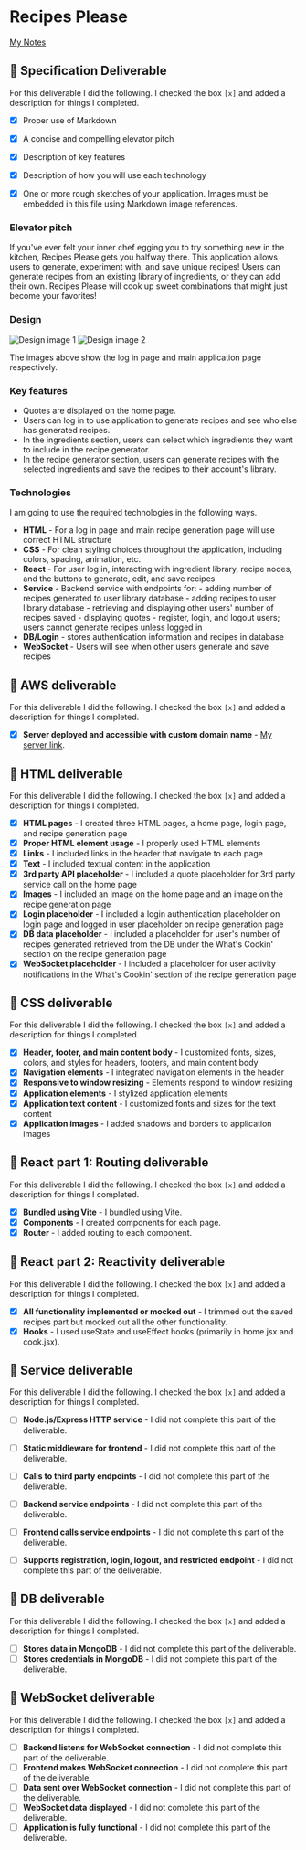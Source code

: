 # Recipes Please

[My Notes](notes.md)

<!--
> [!NOTE]
>  This is a template for your startup application. You must modify this `README.md` file for each phase of your development. You only need to fill in the section for each deliverable when that deliverable is submitted in Canvas. Without completing the section for a deliverable, the TA will not know what to look for when grading your submission. Feel free to add additional information to each deliverable description, but make sure you at least have the list of rubric items and a description of what you did for each item.

> [!NOTE]
>  If you are not familiar with Markdown then you should review the [documentation](https://docs.github.com/en/get-started/writing-on-github/getting-started-with-writing-and-formatting-on-github/basic-writing-and-formatting-syntax) before continuing.
-->
## 🚀 Specification Deliverable
<!--
> [!NOTE]
>  Fill in this sections as the submission artifact for this deliverable. You can refer to this [example](https://github.com/webprogramming260/startup-example/blob/main/README.md) for inspiration.
-->


For this deliverable I did the following. I checked the box `[x]` and added a description for things I completed.

- [x] Proper use of Markdown
- [x] A concise and compelling elevator pitch
- [x] Description of key features
- [x] Description of how you will use each technology
- [x] One or more rough sketches of your application. Images must be embedded in this file using Markdown image references.


### Elevator pitch

If you've ever felt your inner chef egging you to try something new in the kitchen, Recipes Please gets you halfway there. This application allows users to generate, experiment with, and save unique recipes! Users can generate recipes from an existing library of ingredients, or they can add their own. Recipes Please will cook up sweet combinations that might just become your favorites!

### Design

![Design image 1](startup_design_1.jpeg)
![Design image 2](startup_design_2.jpeg)

The images above show the log in page and main application page respectively.

### Key features

- Quotes are displayed on the home page.
- Users can log in to use application to generate recipes and see who else has generated recipes.
- In the ingredients section, users can select which ingredients they want to include in the recipe generator.
- In the recipe generator section, users can generate recipes with the selected ingredients and save the recipes to their account's library.

### Technologies

I am going to use the required technologies in the following ways.

- **HTML** - For a log in page and main recipe generation page will use correct HTML structure
- **CSS** - For clean styling choices throughout the application, including colors, spacing, animation, etc.
- **React** - For user log in, interacting with ingredient library, recipe nodes, and the buttons to generate, edit, and save recipes
- **Service** - Backend service with endpoints for:
        - adding number of recipes generated to user library database
        - adding recipes to user library database
        - retrieving and displaying other users' number of recipes saved
        - displaying quotes 
        - register, login, and logout users; users cannot generate recipes unless logged in
- **DB/Login** - stores authentication information and recipes in database
- **WebSocket** - Users will see when other users generate and save recipes

## 🚀 AWS deliverable

For this deliverable I did the following. I checked the box `[x]` and added a description for things I completed.

- [x] **Server deployed and accessible with custom domain name** - [My server link](https://startup.recipesplease.click).

## 🚀 HTML deliverable

For this deliverable I did the following. I checked the box `[x]` and added a description for things I completed.

- [x] **HTML pages** - I created three HTML pages, a home page, login page, and recipe generation page
- [x] **Proper HTML element usage** - I properly used HTML elements
- [x] **Links** - I included links in the header that navigate to each page
- [x] **Text** - I included textual content in the application
- [x] **3rd party API placeholder** - I included a quote placeholder for 3rd party service call on the home page
- [x] **Images** - I included an image on the home page and an image on the recipe generation page
- [x] **Login placeholder** - I included a login authentication placeholder on login page and logged in user placeholder on recipe generation page
- [x] **DB data placeholder** - I included a placeholder for user's number of recipes generated retrieved from the DB under the What's Cookin' section on the recipe generation page
- [x] **WebSocket placeholder** - I included a placeholder for user activity notifications in the What's Cookin' section of the recipe generation page

## 🚀 CSS deliverable

For this deliverable I did the following. I checked the box `[x]` and added a description for things I completed.

- [x] **Header, footer, and main content body** - I customized fonts, sizes, colors, and styles for headers, footers, and main content body
- [x] **Navigation elements** - I integrated navigation elements in the header
- [x] **Responsive to window resizing** - Elements respond to window resizing
- [x] **Application elements** - I stylized application elements
- [x] **Application text content** - I customized fonts and sizes for the text content
- [x] **Application images** - I added shadows and borders to application images

## 🚀 React part 1: Routing deliverable

For this deliverable I did the following. I checked the box `[x]` and added a description for things I completed.

- [x] **Bundled using Vite** - I bundled using Vite.
- [x] **Components** - I created components for each page.
- [x] **Router** - I added routing to each component.

## 🚀 React part 2: Reactivity deliverable

For this deliverable I did the following. I checked the box `[x]` and added a description for things I completed.

- [x] **All functionality implemented or mocked out** - I trimmed out the saved recipes part but mocked out all the other functionality.
- [x] **Hooks** - I used useState and useEffect hooks (primarily in home.jsx and cook.jsx).

## 🚀 Service deliverable

For this deliverable I did the following. I checked the box `[x]` and added a description for things I completed.

- [ ] **Node.js/Express HTTP service** - I did not complete this part of the deliverable.
- [ ] **Static middleware for frontend** - I did not complete this part of the deliverable.
- [ ] **Calls to third party endpoints** - I did not complete this part of the deliverable.
- [ ] **Backend service endpoints** - I did not complete this part of the deliverable.
- [ ] **Frontend calls service endpoints** - I did not complete this part of the deliverable.
- [ ] **Supports registration, login, logout, and restricted endpoint** - I did not complete this part of the deliverable.


## 🚀 DB deliverable

For this deliverable I did the following. I checked the box `[x]` and added a description for things I completed.

- [ ] **Stores data in MongoDB** - I did not complete this part of the deliverable.
- [ ] **Stores credentials in MongoDB** - I did not complete this part of the deliverable.

## 🚀 WebSocket deliverable

For this deliverable I did the following. I checked the box `[x]` and added a description for things I completed.

- [ ] **Backend listens for WebSocket connection** - I did not complete this part of the deliverable.
- [ ] **Frontend makes WebSocket connection** - I did not complete this part of the deliverable.
- [ ] **Data sent over WebSocket connection** - I did not complete this part of the deliverable.
- [ ] **WebSocket data displayed** - I did not complete this part of the deliverable.
- [ ] **Application is fully functional** - I did not complete this part of the deliverable.
